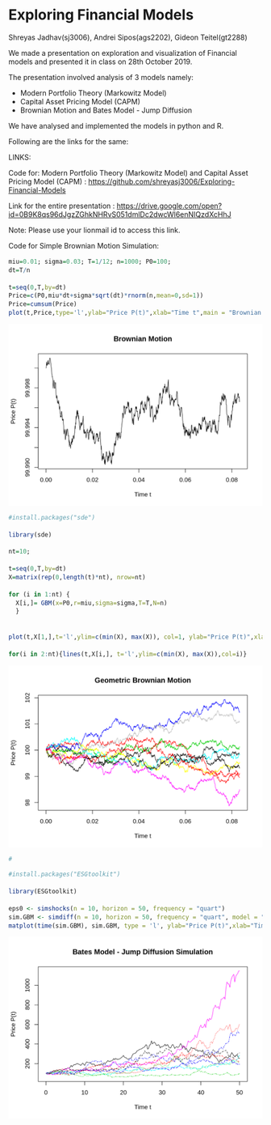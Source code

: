 
# Exploring Financial Models

Shreyas Jadhav(sj3006), Andrei Sipos(ags2202), Gideon Teitel(gt2288)


We made a presentation on exploration and visualization of Financial models and presented it in class on 28th October 2019. 

The presentation involved analysis of 3 models namely:

* Modern Portfolio Theory (Markowitz Model)
* Capital Asset Pricing Model (CAPM)
* Brownian Motion and Bates Model - Jump Diffusion

We have analysed and implemented the models in python and R.  

Following are the links for the same:

LINKS: 

Code for: Modern Portfolio Theory (Markowitz Model) and Capital Asset Pricing Model (CAPM) : https://github.com/shreyasj3006/Exploring-Financial-Models

Link for the entire presentation :
https://drive.google.com/open?id=0B9K8qs96dJgzZGhkNHRvS051dmlDc2dwcWl6enNIQzdXcHhJ

Note: Please use your lionmail id to access this link.


Code for Simple Brownian Motion Simulation:


```r
miu=0.01; sigma=0.03; T=1/12; n=1000; P0=100;
dt=T/n

t=seq(0,T,by=dt)
Price=c(P0,miu*dt+sigma*sqrt(dt)*rnorm(n,mean=0,sd=1))
Price=cumsum(Price)
plot(t,Price,type='l',ylab="Price P(t)",xlab="Time t",main = "Brownian Motion")
```

<img src="Exploring_Financial_Models_files/figure-html/unnamed-chunk-2-1.png" width="672" style="display: block; margin: auto;" />








```r
#install.packages("sde")

library(sde)

nt=10; 

t=seq(0,T,by=dt)
X=matrix(rep(0,length(t)*nt), nrow=nt)

for (i in 1:nt) {
  X[i,]= GBM(x=P0,r=miu,sigma=sigma,T=T,N=n)
  }


plot(t,X[1,],t='l',ylim=c(min(X), max(X)), col=1, ylab="Price P(t)",xlab="Time t",main = "Geometric Brownian Motion")

for(i in 2:nt){lines(t,X[i,], t='l',ylim=c(min(X), max(X)),col=i)}
```

<img src="Exploring_Financial_Models_files/figure-html/unnamed-chunk-3-1.png" width="672" style="display: block; margin: auto;" />

```r
#
```





```r
#install.packages("ESGtoolkit")

library(ESGtoolkit)

eps0 <- simshocks(n = 10, horizon = 50, frequency = "quart")
sim.GBM <- simdiff(n = 10, horizon = 50, frequency = "quart", model = "GBM", P0, theta1 = 0.03, theta2 = 0.1, eps = eps0)
matplot(time(sim.GBM), sim.GBM, type = 'l', ylab="Price P(t)",xlab="Time t",main = "Bates Model - Jump Diffusion Simulation")
```

<img src="Exploring_Financial_Models_files/figure-html/unnamed-chunk-4-1.png" width="672" style="display: block; margin: auto;" />


